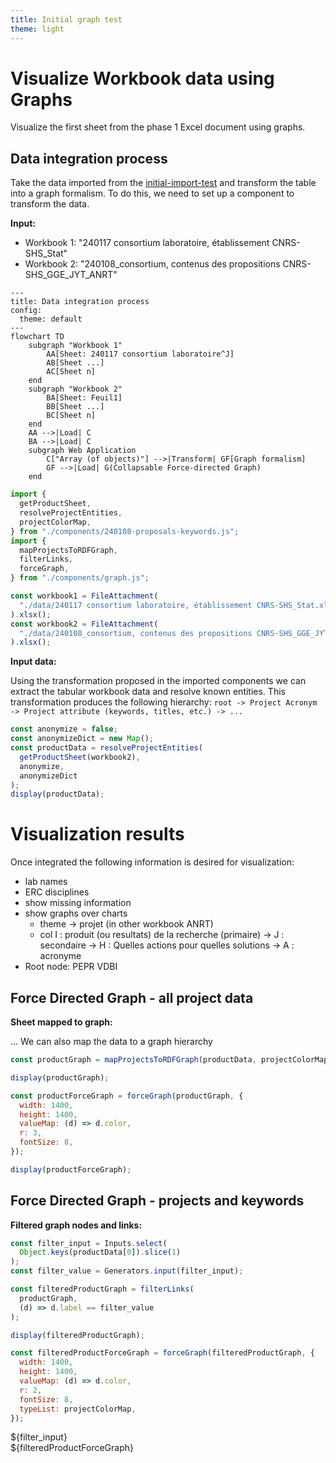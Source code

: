 ```yaml
---
title: Initial graph test
theme: light
---
```


# Visualize Workbook data using Graphs

Visualize the first sheet from the phase 1 Excel document using graphs.

## Data integration process

Take the data imported from the [initial-import-test](./initial-import-test) and transform the table into a graph formalism.
To do this, we need to set up a component to transform the data.

**Input:**

- Workbook 1: "240117 consortium laboratoire, établissement CNRS-SHS_Stat"
- Workbook 2: "240108_consortium, contenus des propositions CNRS-SHS_GGE_JYT_ANRT"

```mermaid
---
title: Data integration process
config:
  theme: default
---
flowchart TD
    subgraph "Workbook 1"
        AA[Sheet: 240117 consortium laboratoire^J]
        AB[Sheet ...]
        AC[Sheet n]
    end
    subgraph "Workbook 2"
        BA[Sheet: Feuil1]
        BB[Sheet ...]
        BC[Sheet n]
    end
    AA -->|Load| C
    BA -->|Load| C
    subgraph Web Application
        C["Array (of objects)"] -->|Transform| GF[Graph formalism]
        GF -->|Load| G(Collapsable Force-directed Graph)
    end
```

```js echo
import {
  getProductSheet,
  resolveProjectEntities,
  projectColorMap,
} from "./components/240108-proposals-keywords.js";
import {
  mapProjectsToRDFGraph,
  filterLinks,
  forceGraph,
} from "./components/graph.js";

const workbook1 = FileAttachment(
  "./data/240117 consortium laboratoire, établissement CNRS-SHS_Stat.xlsx"
).xlsx();
const workbook2 = FileAttachment(
  "./data/240108_consortium, contenus des propositions CNRS-SHS_GGE_JYT_ANRT.xlsx"
).xlsx();
```

**Input data:**

Using the transformation proposed in the imported components we can extract the tabular workbook data and resolve known entities.
This transformation produces the following hierarchy: `root -> Project Acronym -> Project attribute (keywords, titles, etc.) -> ...`

```js echo
const anonymize = false;
const anonymizeDict = new Map();
const productData = resolveProjectEntities(
  getProductSheet(workbook2),
  anonymize,
  anonymizeDict
);
display(productData);
```

# Visualization results

Once integrated the following information is desired for visualization:

- lab names
- ERC disciplines
- show missing information
- show graphs over charts
  - theme → projet (in other workbook ANRT)
  - col I : produit (ou resultats) de la recherche (primaire) → J : secondaire → H : Quelles actions pour quelles solutions → A : acronyme
- Root node: PEPR VDBI

## Force Directed Graph - all project data

**Sheet mapped to graph:**

... We can also map the data to a graph hierarchy

```js echo
const productGraph = mapProjectsToRDFGraph(productData, projectColorMap);
```

```js
display(productGraph);
```

```js echo
const productForceGraph = forceGraph(productGraph, {
  width: 1400,
  height: 1400,
  valueMap: (d) => d.color,
  r: 3,
  fontSize: 8,
});
```

```js
display(productForceGraph);
```

## Force Directed Graph - projects and keywords

**Filtered graph nodes and links:**

```js
const filter_input = Inputs.select(
  Object.keys(productData[0]).slice(1)
);
const filter_value = Generators.input(filter_input);
```

```js echo
const filteredProductGraph = filterLinks(
  productGraph,
  (d) => d.label == filter_value
);
```

```js
display(filteredProductGraph);
```

```js echo
const filteredProductForceGraph = forceGraph(filteredProductGraph, {
  width: 1400,
  height: 1400,
  valueMap: (d) => d.color,
  r: 2,
  fontSize: 8,
  typeList: projectColorMap,
});
```

<div>${filter_input}</div>
<div>${filteredProductForceGraph}</div>
